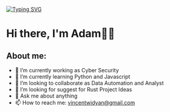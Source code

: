 [![Typing SVG](https://readme-typing-svg.demolab.com/?lines=I'm+Adam+Dev.+15+YO;I'm+Web+And+Bot+Developer)](https://git.io/typing-svg)

# Hi there, I'm Adam👋🏻

## About me:
- 🔭 I’m currently working as Cyber Security
- 🌱 I’m currently learning Python and Javascript
- 👯 I’m looking to collaborate as Data Automation and Analyst
- 🤔 I’m looking for suggest for Rust Project Ideas
- 💬 Ask me about anything
- 📫 How to reach me: vincentwidyan@gmail.com
